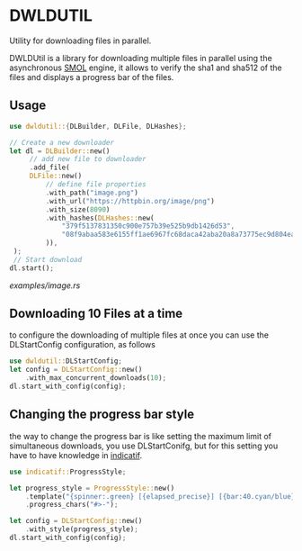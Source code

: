 # DWLDUTIL
Utility for downloading files in parallel.

DWLDUtil is a library for downloading multiple files in parallel using the asynchronous [SMOL](https://crates.io/crates/smol) engine, it allows to verify the sha1 and sha512 of the files and displays a progress bar of the files.

## Usage
```Rust
use dwldutil::{DLBuilder, DLFile, DLHashes};

// Create a new downloader
let dl = DLBuilder::new()
     // add new file to downloader
     .add_file(
     DLFile::new()
         // define file properties
         .with_path("image.png")
         .with_url("https://httpbin.org/image/png")
         .with_size(8090)
         .with_hashes(DLHashes::new(
             "379f5137831350c900e757b39e525b9db1426d53",
             "08f9abaa583e6155ff1ae6967fc68daca42aba20a8a73775ec9d804eafc41265ac444c2aca7e0098635fa58b088f92d0447b1aa537dbcd162408089f04f260a0"
         )),
 );
 // Start download
dl.start();
```
*examples/image.rs*

## Downloading 10 Files at a time
to configure the downloading of multiple files at once you can use the DLStartConfig configuration, as follows
```rust
use dwldutil::DLStartConfig;
let config = DLStartConfig::new()
    .with_max_concurrent_downloads(10);
dl.start_with_config(config);
```

## Changing the progress bar style
the way to change the progress bar is like setting the maximum limit of simultaneous downloads, you use DLStartConifg, but for this setting you have to have knowledge in [indicatif](https://crates.io/crates/indicatif).
```rust
use indicatif::ProgressStyle;

let progress_style = ProgressStyle::new()
    .template("{spinner:.green} [{elapsed_precise}] [{bar:40.cyan/blue}] {bytes}/{total_bytes} ({eta})")
    .progress_chars("#>-");

let config = DLStartConfig::new()
    .with_style(progress_style);
dl.start_with_config(config);
```
